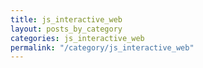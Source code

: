 ```yaml
---
title: js_interactive_web
layout: posts_by_category
categories: js_interactive_web
permalink: "/category/js_interactive_web"
---
```


